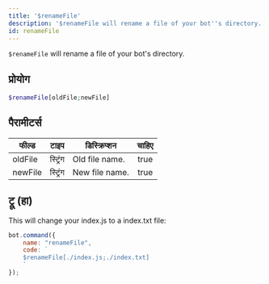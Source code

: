 ```yaml
---
title: '$renameFile'
description: '$renameFile will rename a file of your bot''s directory.'
id: renameFile
---
```


`$renameFile` will rename a file of your bot's directory.

## प्रोयोग

```php
$renameFile[oldFile;newFile]
```

## पैरामीटर्स

| फील्ड   | टाइप     | डिस्क्रिप्शन   | चाहिए |
| ------- | -------- | -------------- |:-----:|
| oldFile | स्ट्रिंग | Old file name. | true  |
| newFile | स्ट्रिंग | New file name. | true  |

## ट्रू (हा)

This will change your index.js to a index.txt file:

```javascript
bot.command({
    name: "renameFile",
    code: `
    $renameFile[./index.js;./index.txt]
    `
});
```